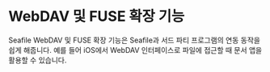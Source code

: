 # WebDAV 및 FUSE 확장 기능

Seafile WebDAV 및 FUSE 확장 기능은 Seafile과 서드 파티 프로그램의 연동 동작을 쉽게 해줍니다. 예를 들어 iOS에서 WebDAV 인터페이스로 파일에 접근할 때 문서 앱을 활용할 수 있습니다.

